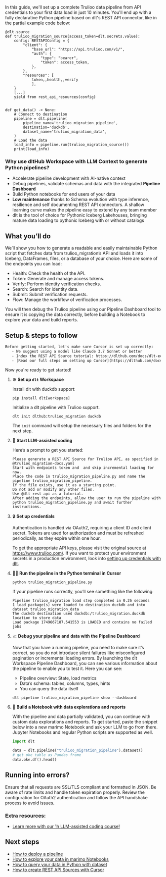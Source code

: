 In this guide, we'll set up a complete Trulioo data pipeline from API credentials to your first data load in just 10 minutes. You'll end up with a fully declarative Python pipeline based on dlt's REST API connector, like in the partial example code below:

```python-outcome
@dlt.source
def trulioo_migration_source(access_token=dlt.secrets.value):
    config: RESTAPIConfig = {
        "client": {
            "base_url": "https://api.trulioo.com/v1/",
            "auth": {
                "type": "bearer",
                "token": access_token,
            },
        },
        "resources": [
            token,,health,,verify
            ],
    }
    [...]
    yield from rest_api_resources(config)


def get_data() -> None:
    # Connect to destination
    pipeline = dlt.pipeline(
        pipeline_name='trulioo_migration_pipeline',
        destination='duckdb',
        dataset_name='trulioo_migration_data', 
    )
    # Load the data
    load_info = pipeline.run(trulioo_migration_source())
    print(load_info) 
```

### Why use dltHub Workspace with LLM Context to generate Python pipelines?

- Accelerate pipeline development with AI-native context
- Debug pipelines, validate schemas and data with the integrated **Pipeline Dashboard**
- Build Python notebooks for end users of your data
- **Low maintenance** thanks to Schema evolution with type inference, resilience and self documenting REST API connectors. A shallow learning curve makes the pipeline easy to extend by any team member
- dlt is the tool of choice for Pythonic Iceberg Lakehouses, bringing mature data loading to pythonic Iceberg with or without catalogs

## What you’ll do

We’ll show you how to generate a readable and easily maintainable Python script that fetches data from trulioo_migration’s API and loads it into Iceberg, DataFrames, files, or a database of your choice. Here are some of the endpoints you can load:

- Health: Check the health of the API.
- Token: Generate and manage access tokens.
- Verify: Perform identity verification checks.
- Search: Search for identity data.
- Submit: Submit verification requests.
- Flow: Manage the workflow of verification processes.

You will then debug the Trulioo pipeline using our Pipeline Dashboard tool to ensure it is copying the data correctly, before building a Notebook to explore your data and build reports.

## Setup & steps to follow

```default
Before getting started, let's make sure Cursor is set up correctly:
   - We suggest using a model like Claude 3.7 Sonnet or better
   - Index the REST API Source tutorial: https://dlthub.com/docs/dlt-ecosystem/verified-sources/rest_api/ and add it to context as **@dlt rest api**
   - [Read our full steps on setting up Cursor](https://dlthub.com/docs/dlt-ecosystem/llm-tooling/cursor-restapi#23-configuring-cursor-with-documentation)
```

Now you're ready to get started!

1. ⚙️ **Set up `dlt` Workspace**
    
    Install dlt with duckdb support:
    ```shell
    pip install dlt[workspace]
    ```

    Initialize a dlt pipeline with Trulioo support.
    ```shell
    dlt init dlthub:trulioo_migration duckdb
    ```

    The `init` command will setup the necessary files and folders for the next step.
    
2. 🤠 **Start LLM-assisted coding**
    
    Here’s a prompt to get you started:
    
    ```prompt
    Please generate a REST API Source for Trulioo API, as specified in @trulioo_migration-docs.yaml 
    Start with endpoints token and  and skip incremental loading for now. 
    Place the code in trulioo_migration_pipeline.py and name the pipeline trulioo_migration_pipeline. 
    If the file exists, use it as a starting point. 
    Do not add or modify any other files. 
    Use @dlt rest api as a tutorial. 
    After adding the endpoints, allow the user to run the pipeline with python trulioo_migration_pipeline.py and await further instructions.
    ```

    
3. 🔒 **Set up credentials** 
    
    Authentication is handled via OAuth2, requiring a client ID and client secret. Tokens are used for authorization and must be refreshed periodically, as they expire within one hour.
    
    To get the appropriate API keys, please visit the original source at https://www.trulioo.com/.
    If you want to protect your environment secrets in a production environment, look into [setting up credentials with dlt](https://dlthub.com/docs/walkthroughs/add_credentials).
    
4. 🏃‍♀️ **Run the pipeline in the Python terminal in Cursor**
    
    ```shell
    python trulioo_migration_pipeline.py
    ```
    
    If your pipeline runs correctly, you’ll see something like the following:
    
    ```shell
    Pipeline trulioo_migration load step completed in 0.26 seconds
    1 load package(s) were loaded to destination duckdb and into dataset trulioo_migration_data
    The duckdb destination used duckdb:/trulioo_migration.duckdb location to store data
    Load package 1749667187.541553 is LOADED and contains no failed jobs
    ```
    
5. 📈 **Debug your pipeline and data with the Pipeline Dashboard**

    Now that you have a running pipeline, you need to make sure it’s correct, so you do not introduce silent failures like misconfigured pagination or incremental loading errors. By launching the dlt Workspace Pipeline Dashboard, you can see various information about the pipeline to enable you to test it. Here you can see:
    - Pipeline overview: State, load metrics
    - Data’s schema: tables, columns, types, hints
    - You can query the data itself
    
    ```shell
    dlt pipeline trulioo_migration_pipeline show --dashboard
    ```
    
6. 🐍 **Build a Notebook with data explorations and reports**

    With the pipeline and data partially validated, you can continue with custom data explorations and reports. To get started, paste the snippet below into a new marimo Notebook and ask your LLM to go from there. Jupyter Notebooks and regular Python scripts are supported as well.

    
    ```python
    import dlt

   data = dlt.pipeline("trulioo_migration_pipeline").dataset()
   # get oke table as Pandas frame
   data.oke.df().head()
    ```

## Running into errors?

Ensure that all requests are SSL/TLS compliant and formatted in JSON. Be aware of rate limits and handle token expiration properly. Review the configuration for OAuth2 authentication and follow the API handshake process to avoid issues.

### Extra resources:

- [Learn more with our 1h LLM-assisted coding course!](https://www.youtube.com/watch?v=GGid70rnJuM)

## Next steps

- [How to deploy a pipeline](https://dlthub.com/docs/walkthroughs/deploy-a-pipeline)
- [How to explore your data in marimo Notebooks](https://dlthub.com/docs/general-usage/dataset-access/marimo)
- [How to query your data in Python with dataset](https://dlthub.com/docs/general-usage/dataset-access/dataset)
- [How to create REST API Sources with Cursor](https://dlthub.com/docs/dlt-ecosystem/llm-tooling/cursor-restapi)